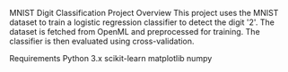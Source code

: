MNIST Digit Classification Project
Overview
This project uses the MNIST dataset to train a logistic regression classifier to detect the digit '2'. The dataset is fetched from OpenML and preprocessed for training. The classifier is then evaluated using cross-validation.

Requirements
Python 3.x
scikit-learn
matplotlib
numpy
